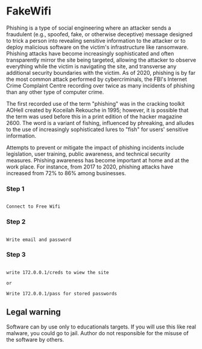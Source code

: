 # FakeWifi

Phishing is a type of social engineering where an attacker sends a fraudulent (e.g., spoofed, fake, or otherwise deceptive) message designed to trick a person into revealing sensitive information to the attacker or to deploy malicious software on the victim's infrastructure like ransomware. Phishing attacks have become increasingly sophisticated and often transparently mirror the site being targeted, allowing the attacker to observe everything while the victim is navigating the site, and transverse any additional security boundaries with the victim. As of 2020, phishing is by far the most common attack performed by cybercriminals, the FBI's Internet Crime Complaint Centre recording over twice as many incidents of phishing than any other type of computer crime.

The first recorded use of the term "phishing" was in the cracking toolkit AOHell created by Koceilah Rekouche in 1995; however, it is possible that the term was used before this in a print edition of the hacker magazine 2600. The word is a variant of fishing, influenced by phreaking, and alludes to the use of increasingly sophisticated lures to "fish" for users' sensitive information.

Attempts to prevent or mitigate the impact of phishing incidents include legislation, user training, public awareness, and technical security measures. Phishing awareness has become important at home and at the work place. For instance, from 2017 to 2020, phishing attacks have increased from 72% to 86% among businesses.


### Step 1
```

Connect to Free Wifi

```
### Step 2

```

Write email and password

```
### Step 3

```

write 172.0.0.1/creds to wiew the site

or

Write 172.0.0.1/pass for stored passwords

```
## Legal warning
Software can by use only to educationals targets. If you will use this like real malware, you could go to jail. Author do not responsible for the misuse of the software by others.




